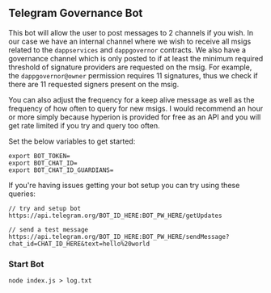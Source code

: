 ## Telegram Governance Bot

This bot will allow the user to post messages to 2 channels if you wish.  In our case we have an internal channel where we wish to receive all msigs related to the `dappservices` and `dappgovernor` contracts.  We also have a governance channel which is only posted to if at least the minimum required threshold of signature providers are requested on the msig.  For example, the `dappgovernor@owner` permission requires 11 signatures, thus we check if there are 11 requested signers present on the msig.

You can also adjust the frequency for a keep alive message as well as the frequency of how often to query for new msigs.  I would recommend an hour or more simply because hyperion is provided for free as an API and you will get rate limited if you try and query too often.

Set the below variables to get started:

```
export BOT_TOKEN=
export BOT_CHAT_ID=
export BOT_CHAT_ID_GUARDIANS=
```

If you're having issues getting your bot setup you can try using these queries:

```
// try and setup bot
https://api.telegram.org/BOT_ID_HERE:BOT_PW_HERE/getUpdates

// send a test message
https://api.telegram.org/BOT_ID_HERE:BOT_PW_HERE/sendMessage?chat_id=CHAT_ID_HERE&text=hello%20world
```

### Start Bot

```
node index.js > log.txt
```
